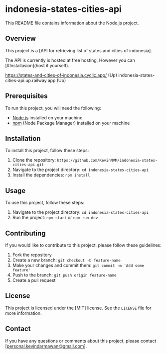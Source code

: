 indonesia-states-cities-api
======================

This README file contains information about the Node.js project.

Overview
--------

This project is a \[API for retrieving list of states and cities of indonesia\].

The API is currently is hosted at free hosting, However you can [#Installasion](host it yourself).

https://states-and-cities-of-indonesia.cyclic.app/ (Up)
indonesia-states-cities-api.up.railway.app (Up)

Prerequisites
-------------

To run this project, you will need the following:

*   [Node.js](https://nodejs.org/) installed on your machine
*   [npm](https://www.npmjs.com/) (Node Package Manager) installed on your machine

Installation
------------

To install this project, follow these steps:

1.  Clone the repository: `https://github.com/KevinNVM/indonesia-states-cities-api.git`
2.  Navigate to the project directory: `cd indonesia-states-cities-api`
3.  Install the dependencies: `npm install`

Usage
-----

To use this project, follow these steps:

1.  Navigate to the project directory: `cd indonesia-states-cities-api`
2.  Run the project: `npm start` or `npm run dev`

Contributing
------------

If you would like to contribute to this project, please follow these guidelines:

1.  Fork the repository
2.  Create a new branch: `git checkout -b feature-name`
3.  Make your changes and commit them: `git commit -m 'Add some feature'`
4.  Push to the branch: `git push origin feature-name`
5.  Create a pull request

License
-------

This project is licensed under the \[MIT\] license. See the `LICENSE` file for more information.

Contact
-------

If you have any questions or comments about this project, please contact \[personal.kevindarmawan@gmail.com\].
